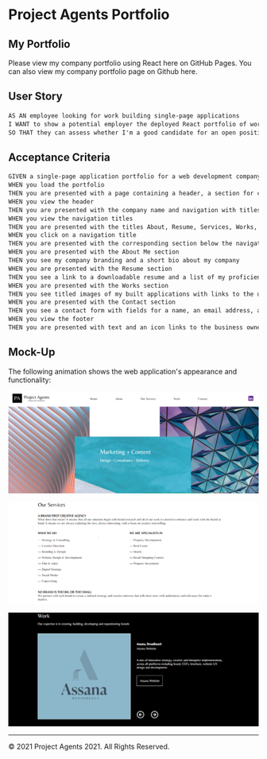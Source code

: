 # Project Agents Portfolio

## My Portfolio

Please view my company portfolio using React here on GitHub Pages. You can also view my company portfolio page on Github here.

## User Story

```md
AS AN employee looking for work building single-page applications
I WANT to show a potential employer the deployed React portfolio of work samples under my company name
SO THAT they can assess whether I'm a good candidate for an open position
```

## Acceptance Criteria

```md
GIVEN a single-page application portfolio for a web development company
WHEN you load the portfolio
THEN you are presented with a page containing a header, a section for content, and a footer
WHEN you view the header
THEN you are presented with the company name and navigation with titles corresponding to different sections of the portfolio and the owners LinkedIn profile
WHEN you view the navigation titles
THEN you are presented with the titles About, Resume, Services, Works, and Contact and the title corresponding to the current section is highlighted
WHEN you click on a navigation title
THEN you are presented with the corresponding section below the navigation without the page reloading and that title is highlighted
WHEN you are presented with the About Me section
THEN you see my company branding and a short bio about my company
WHEN you are presented with the Resume section
THEN you see a link to a downloadable resume and a list of my proficiencies
WHEN you are presented with the Works section
THEN you see titled images of my built applications with links to the deployed applications
WHEN you are presented with the Contact section
THEN you see a contact form with fields for a name, an email address, and a message
WHEN you view the footer
THEN you are presented with text and an icon links to the business owners GitHub profile
```

## Mock-Up

The following animation shows the web application's appearance and functionality:

![Landing Page.](src\images\home.PNG)

![Services.](src\images\services.PNG)

![Works.](src\images\works.PNG)

- - -
© 2021 Project Agents 2021. All Rights Reserved.
